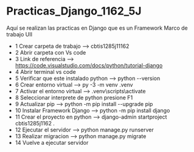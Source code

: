 # Practicas_Django_1162_5J
Aquí se realizan las practicas en Django que es un Framework Marco de trabajo UII
- 1 Crear carpeta de trabajo --> cbtis1285j11162
- 2 Abrir carpeta con Vs code
- 3 Link de referencia --> https://code.visualstudio.com/docs/python/tutorial-django
- 4 Abrir terminal vs code
- 5 Verificar que este instalado python --> python --version
- 6 Crear entorno virtual --> py -3 -m venv .venv
- 7 Activar el entorno virtual --> .venv\scripts\activate
- 8 Seleccionar interprete de python presione F1
- 9 Actualizar pip --> python -m pip install --upgrade pip
- 10 Instalar Framework Django --> python -m pip install django
- 11 Crear el proyecto en python --> django-admin startproject cbtis1285j1162 .
- 12 Ejecutar el servidor --> python manage.py runserver 
- 13 Realizar migracion --> python manage.py migrate
- 14 Vuelve a ejecutar servidor
